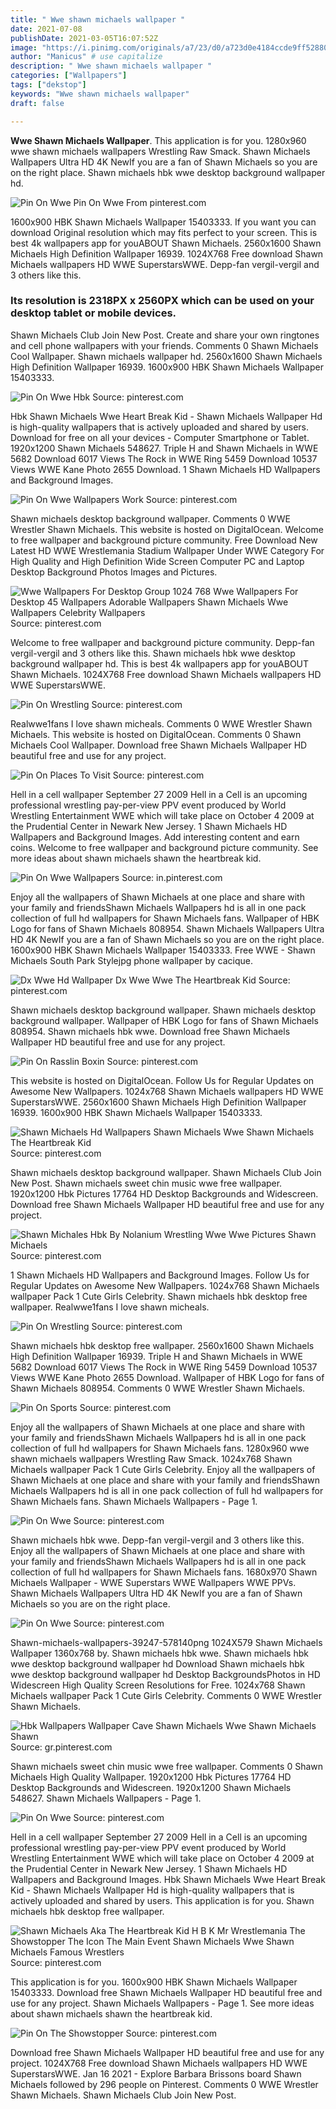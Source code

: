 ```yaml
---
title: " Wwe shawn michaels wallpaper "
date: 2021-07-08
publishDate: 2021-03-05T16:07:52Z
image: "https://i.pinimg.com/originals/a7/23/d0/a723d0e4184ccde9ff528806fd86003a.jpg"
author: "Manicus" # use capitalize
description: " Wwe shawn michaels wallpaper "
categories: ["Wallpapers"]
tags: ["dekstop"]
keywords: "Wwe shawn michaels wallpaper"
draft: false

---
```



**Wwe Shawn Michaels Wallpaper**. This application is for you. 1280x960 wwe shawn michaels wallpapers Wrestling Raw Smack. Shawn Michaels Wallpapers Ultra HD 4K NewIf you are a fan of Shawn Michaels so you are on the right place. Shawn michaels hbk wwe desktop background wallpaper hd.

![Pin On Wwe](https://i.pinimg.com/564x/7b/a6/0d/7ba60d0ace0634cc4ae5e27b02ee634a.jpg "Pin On Wwe")
Pin On Wwe From pinterest.com


1600x900 HBK Shawn Michaels Wallpaper 15403333. If you want you can download Original resolution which may fits perfect to your screen. This is best 4k wallpapers app for youABOUT Shawn Michaels. 2560x1600 Shawn Michaels High Definition Wallpaper 16939. 1024X768 Free download Shawn Michaels wallpapers HD WWE SuperstarsWWE. Depp-fan vergil-vergil and 3 others like this.

### Its resolution is 2318PX x 2560PX which can be used on your desktop tablet or mobile devices.

Shawn Michaels Club Join New Post. Create and share your own ringtones and cell phone wallpapers with your friends. Comments 0 Shawn Michaels Cool Wallpaper. Shawn michaels wallpaper hd. 2560x1600 Shawn Michaels High Definition Wallpaper 16939. 1600x900 HBK Shawn Michaels Wallpaper 15403333.


![Pin On Wwe Hbk](https://i.pinimg.com/originals/37/73/1c/37731c2908443f836b00abe0e229b0ed.jpg "Pin On Wwe Hbk")
Source: pinterest.com

Hbk Shawn Michaels Wwe Heart Break Kid - Shawn Michaels Wallpaper Hd is high-quality wallpapers that is actively uploaded and shared by users. Download for free on all your devices - Computer Smartphone or Tablet. 1920x1200 Shawn Michaels 548627. Triple H and Shawn Michaels in WWE 5682 Download 6017 Views The Rock in WWE Ring 5459 Download 10537 Views WWE Kane Photo 2655 Download. 1 Shawn Michaels HD Wallpapers and Background Images.

![Pin On Wwe Wallpapers Work](https://i.pinimg.com/originals/76/4a/9e/764a9e4027c7ee6bd3d1af6d07188123.jpg "Pin On Wwe Wallpapers Work")
Source: pinterest.com

Shawn michaels desktop background wallpaper. Comments 0 WWE Wrestler Shawn Michaels. This website is hosted on DigitalOcean. Welcome to free wallpaper and background picture community. Free Download New Latest HD WWE Wrestlemania Stadium Wallpaper Under WWE Category For High Quality and High Definition Wide Screen Computer PC and Laptop Desktop Background Photos Images and Pictures.

![Wwe Wallpapers For Desktop Group 1024 768 Wwe Wallpapers For Desktop 45 Wallpapers Adorable Wallpapers Shawn Michaels Wwe Wallpapers Celebrity Wallpapers](https://i.pinimg.com/originals/1c/46/0c/1c460c7d01bbb6421ff18c2850f638f3.jpg "Wwe Wallpapers For Desktop Group 1024 768 Wwe Wallpapers For Desktop 45 Wallpapers Adorable Wallpapers Shawn Michaels Wwe Wallpapers Celebrity Wallpapers")
Source: pinterest.com

Welcome to free wallpaper and background picture community. Depp-fan vergil-vergil and 3 others like this. Shawn michaels hbk wwe desktop background wallpaper hd. This is best 4k wallpapers app for youABOUT Shawn Michaels. 1024X768 Free download Shawn Michaels wallpapers HD WWE SuperstarsWWE.

![Pin On Wrestling](https://i.pinimg.com/originals/fa/0d/55/fa0d5572e3ccac84ba815f6e45f8db39.jpg "Pin On Wrestling")
Source: pinterest.com

Realwwe1fans I love shawn micheals. Comments 0 WWE Wrestler Shawn Michaels. This website is hosted on DigitalOcean. Comments 0 Shawn Michaels Cool Wallpaper. Download free Shawn Michaels Wallpaper HD beautiful free and use for any project.

![Pin On Places To Visit](https://i.pinimg.com/originals/ef/04/37/ef04378e24e31b6830f0f39b42c12946.jpg "Pin On Places To Visit")
Source: pinterest.com

Hell in a cell wallpaper September 27 2009 Hell in a Cell is an upcoming professional wrestling pay-per-view PPV event produced by World Wrestling Entertainment WWE which will take place on October 4 2009 at the Prudential Center in Newark New Jersey. 1 Shawn Michaels HD Wallpapers and Background Images. Add interesting content and earn coins. Welcome to free wallpaper and background picture community. See more ideas about shawn michaels shawn the heartbreak kid.

![Pin On Wwe Wallpapers](https://i.pinimg.com/originals/a1/47/63/a14763fd664112fa3f59b992f42c22d1.jpg "Pin On Wwe Wallpapers")
Source: in.pinterest.com

Enjoy all the wallpapers of Shawn Michaels at one place and share with your family and friendsShawn Michaels Wallpapers hd is all in one pack collection of full hd wallpapers for Shawn Michaels fans. Wallpaper of HBK Logo for fans of Shawn Michaels 808954. Shawn Michaels Wallpapers Ultra HD 4K NewIf you are a fan of Shawn Michaels so you are on the right place. 1600x900 HBK Shawn Michaels Wallpaper 15403333. Free WWE - Shawn Michaels South Park Stylejpg phone wallpaper by cacique.

![Dx Wwe Hd Wallpaper Dx Wwe Wwe The Heartbreak Kid](https://i.pinimg.com/originals/5a/7b/8a/5a7b8a6c365b78ae0e9d1f2f2f2ee504.jpg "Dx Wwe Hd Wallpaper Dx Wwe Wwe The Heartbreak Kid")
Source: pinterest.com

Shawn michaels desktop background wallpaper. Shawn michaels desktop background wallpaper. Wallpaper of HBK Logo for fans of Shawn Michaels 808954. Shawn michaels hbk wwe. Download free Shawn Michaels Wallpaper HD beautiful free and use for any project.

![Pin On Rasslin Boxin](https://i.pinimg.com/originals/cd/59/7e/cd597e374755b3c8ecde230a76d36af4.jpg "Pin On Rasslin Boxin")
Source: pinterest.com

This website is hosted on DigitalOcean. Follow Us for Regular Updates on Awesome New Wallpapers. 1024x768 Shawn Michaels wallpapers HD WWE SuperstarsWWE. 2560x1600 Shawn Michaels High Definition Wallpaper 16939. 1600x900 HBK Shawn Michaels Wallpaper 15403333.

![Shawn Michaels Hd Wallpapers Shawn Michaels Wwe Shawn Michaels The Heartbreak Kid](https://i.pinimg.com/originals/29/53/7f/29537f4eb8ca76e64e9a4500be1f8ab4.jpg "Shawn Michaels Hd Wallpapers Shawn Michaels Wwe Shawn Michaels The Heartbreak Kid")
Source: pinterest.com

Shawn michaels desktop background wallpaper. Shawn Michaels Club Join New Post. Shawn michaels sweet chin music wwe free wallpaper. 1920x1200 Hbk Pictures 17764 HD Desktop Backgrounds and Widescreen. Download free Shawn Michaels Wallpaper HD beautiful free and use for any project.

![Shawn Michales Hbk By Nolanium Wrestling Wwe Wwe Pictures Shawn Michaels](https://i.pinimg.com/originals/af/fa/41/affa418fc2ffa6ed3137f4402db5731c.jpg "Shawn Michales Hbk By Nolanium Wrestling Wwe Wwe Pictures Shawn Michaels")
Source: pinterest.com

1 Shawn Michaels HD Wallpapers and Background Images. Follow Us for Regular Updates on Awesome New Wallpapers. 1024x768 Shawn Michaels wallpaper Pack 1 Cute Girls Celebrity. Shawn michaels hbk desktop free wallpaper. Realwwe1fans I love shawn micheals.

![Pin On Wrestling](https://i.pinimg.com/originals/59/fe/c9/59fec9d91e908429486c2035ed3de657.jpg "Pin On Wrestling")
Source: pinterest.com

Shawn michaels hbk desktop free wallpaper. 2560x1600 Shawn Michaels High Definition Wallpaper 16939. Triple H and Shawn Michaels in WWE 5682 Download 6017 Views The Rock in WWE Ring 5459 Download 10537 Views WWE Kane Photo 2655 Download. Wallpaper of HBK Logo for fans of Shawn Michaels 808954. Comments 0 WWE Wrestler Shawn Michaels.

![Pin On Sports](https://i.pinimg.com/originals/06/36/16/06361660629d009f1fc4523572ed13a8.jpg "Pin On Sports")
Source: pinterest.com

Enjoy all the wallpapers of Shawn Michaels at one place and share with your family and friendsShawn Michaels Wallpapers hd is all in one pack collection of full hd wallpapers for Shawn Michaels fans. 1280x960 wwe shawn michaels wallpapers Wrestling Raw Smack. 1024x768 Shawn Michaels wallpaper Pack 1 Cute Girls Celebrity. Enjoy all the wallpapers of Shawn Michaels at one place and share with your family and friendsShawn Michaels Wallpapers hd is all in one pack collection of full hd wallpapers for Shawn Michaels fans. Shawn Michaels Wallpapers - Page 1.

![Pin On Wwe](https://i.pinimg.com/564x/7b/a6/0d/7ba60d0ace0634cc4ae5e27b02ee634a.jpg "Pin On Wwe")
Source: pinterest.com

Shawn michaels hbk wwe. Depp-fan vergil-vergil and 3 others like this. Enjoy all the wallpapers of Shawn Michaels at one place and share with your family and friendsShawn Michaels Wallpapers hd is all in one pack collection of full hd wallpapers for Shawn Michaels fans. 1680x970 Shawn Michaels Wallpaper - WWE Superstars WWE Wallpapers WWE PPVs. Shawn Michaels Wallpapers Ultra HD 4K NewIf you are a fan of Shawn Michaels so you are on the right place.

![Pin On Wwe](https://i.pinimg.com/originals/9e/8f/3c/9e8f3c4aa65c8a5d0da2317c8e5aef85.jpg "Pin On Wwe")
Source: pinterest.com

Shawn-michaels-wallpapers-39247-578140png 1024X579 Shawn Michaels Wallpaper 1360x768 by. Shawn michaels hbk wwe. Shawn michaels hbk wwe desktop background wallpaper hd Download Shawn michaels hbk wwe desktop background wallpaper hd Desktop BackgroundsPhotos in HD Widescreen High Quality Screen Resolutions for Free. 1024x768 Shawn Michaels wallpaper Pack 1 Cute Girls Celebrity. Comments 0 WWE Wrestler Shawn Michaels.

![Hbk Wallpapers Wallpaper Cave Shawn Michaels Wwe Shawn Michaels Shawn](https://i.pinimg.com/originals/d7/4a/46/d74a46850b49b77ad96c205386fadd1e.jpg "Hbk Wallpapers Wallpaper Cave Shawn Michaels Wwe Shawn Michaels Shawn")
Source: gr.pinterest.com

Shawn michaels sweet chin music wwe free wallpaper. Comments 0 Shawn Michaels High Quality Wallpaper. 1920x1200 Hbk Pictures 17764 HD Desktop Backgrounds and Widescreen. 1920x1200 Shawn Michaels 548627. Shawn Michaels Wallpapers - Page 1.

![Pin On Wwe](https://i.pinimg.com/originals/62/ba/26/62ba26832f03143bb0c4310bd173cb9c.jpg "Pin On Wwe")
Source: pinterest.com

Hell in a cell wallpaper September 27 2009 Hell in a Cell is an upcoming professional wrestling pay-per-view PPV event produced by World Wrestling Entertainment WWE which will take place on October 4 2009 at the Prudential Center in Newark New Jersey. 1 Shawn Michaels HD Wallpapers and Background Images. Hbk Shawn Michaels Wwe Heart Break Kid - Shawn Michaels Wallpaper Hd is high-quality wallpapers that is actively uploaded and shared by users. This application is for you. Shawn michaels hbk desktop free wallpaper.

![Shawn Michaels Aka The Heartbreak Kid H B K Mr Wrestlemania The Showstopper The Icon The Main Event Shawn Michaels Wwe Shawn Michaels Famous Wrestlers](https://i.pinimg.com/originals/d9/05/37/d9053779dddae3c4530e831e20090ec1.jpg "Shawn Michaels Aka The Heartbreak Kid H B K Mr Wrestlemania The Showstopper The Icon The Main Event Shawn Michaels Wwe Shawn Michaels Famous Wrestlers")
Source: pinterest.com

This application is for you. 1600x900 HBK Shawn Michaels Wallpaper 15403333. Download free Shawn Michaels Wallpaper HD beautiful free and use for any project. Shawn Michaels Wallpapers - Page 1. See more ideas about shawn michaels shawn the heartbreak kid.

![Pin On The Showstopper](https://i.pinimg.com/originals/a7/23/d0/a723d0e4184ccde9ff528806fd86003a.jpg "Pin On The Showstopper")
Source: pinterest.com

Download free Shawn Michaels Wallpaper HD beautiful free and use for any project. 1024X768 Free download Shawn Michaels wallpapers HD WWE SuperstarsWWE. Jan 16 2021 - Explore Barbara Brissons board Shawn Michaels followed by 296 people on Pinterest. Comments 0 WWE Wrestler Shawn Michaels. Shawn Michaels Club Join New Post.

